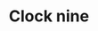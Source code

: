 ---
title: Clock nine
tags: ["clock", "nine", "time", "watch", "hour", "analog", "face", "countdown"]
icon: clock-nine
svg: '<svg xmlns="http://www.w3.org/2000/svg" width="24" height="24" fill="none" viewBox="0 0 24 24" stroke-width="1.5" stroke-linecap="round" stroke-linejoin="round" stroke="currentColor"><path d="M12 6v6H7.5"/><path d="M21 12a9 9 0 1 1-18 0 9 9 0 0 1 18 0"/></svg>'
---
